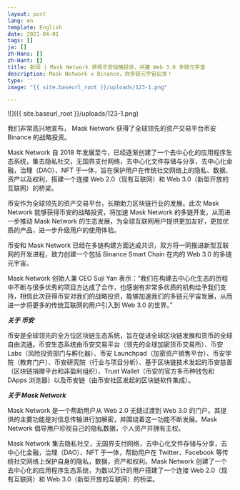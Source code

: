 ```yaml
---
layout: post
lang: en
template: English
date: 2021-04-01
tags: []
ja: []
zh-Hans: []
zh-Hant: []
title: 新闻 | Mask Network 获得币安战略投资，共建 Web 3.0 多链元宇宙
description: Mask Network x Binance，向多链元宇宙出发！
type: ''
image: "{{ site.baseurl_root }}/uploads/123-1.png"

---
```

![]({{ site.baseurl_root }}/uploads/123-1.png)

我们非常高兴地宣布， Mask Network 获得了全球领先的资产交易平台币安 Binance 的战略投资。

Mask Network 自 2018 年发展至今，已经逐渐创建了一个去中心化的应用程序生态系统，集去隐私社交，无国界支付网络，去中心化文件存储与分享，去中心化金融，治理（DAO）、NFT 于一体，旨在保护用户在传统社交网络上的隐私、数据、资产以及权利，搭建一个连接 Web 2.0（现有互联网）和 Web 3.0（新型开放的互联网）的桥梁。

币安作为全球领先的资产交易平台，长期助力区块链行业的发展。此次 Mask Network 能够获得币安的战略投资，将加速 Mask Network 的多链开发，从而进一步推动 Mask Network 的生态发展，为全球互联网用户提供更加友好，更加优质的产品，进一步升级用户的使用体验。

币安和 Mask Network 已经在多链构建方面达成共识，双方将一同推进新型互联网的开发进程，致力创建一个包括 Binance Smart Chain 在内的 Web 3.0 的多链元宇宙。

Mask Network 创始人兼 CEO Suji Yan 表示：“我们在构建去中心化生态的历程中不断与很多优秀的项目方达成了合作，也感谢有非常多优质的机构给予我们支持，相信此次获得币安对我们的战略投资，能够加速我们的多链元宇宙发展，从而进一步将更多的传统互联网的用户引入到 Web 3.0 的世界。”

**_关于 币安_**

币安是全球领先的全方位区块链生态系统，旨在促进全球区块链发展和货币的全球自由流通。币安生态系统由币安交易平台（领先的全球加密货币交易所）、币安 Labs（风险投资部门与孵化器）、币安 Launchpad（加密资产销售平台）、币安学院（教育门户）、币安研究院（行业与项目分析）、基于区块链技术发起的币安慈善（区块链捐赠平台和非盈利组织）、Trust Wallet（币安的官方多币种钱包和 DApps 浏览器）以及币安链（由币安社区发起的区块链软件集成）。

**_关于 Mask Network_**

Mask Network 是一个帮助用户从 Web 2.0 无缝过渡到 Web 3.0 的门户。其提供的主要功能是对信息传输进行加解密，并围绕着这一功能不断发展。Mask Network 倡导用户珍视自己的隐私数据，个人资产并拥有主权。

Mask Network 集去隐私社交，无国界支付网络，去中心化文件存储与分享，去中心化金融，治理（DAO）、NFT 于一体，帮助用户在 Twitter、Facebook 等传统社交网络上保护自身的隐私，数据，资产和权利。Mask Network 创建了一个去中心化的应用程序生态系统，为数以万计的用户搭建了一个连接 Web 2.0（现有互联网）和 Web 3.0（新型开放的互联网）的桥梁。